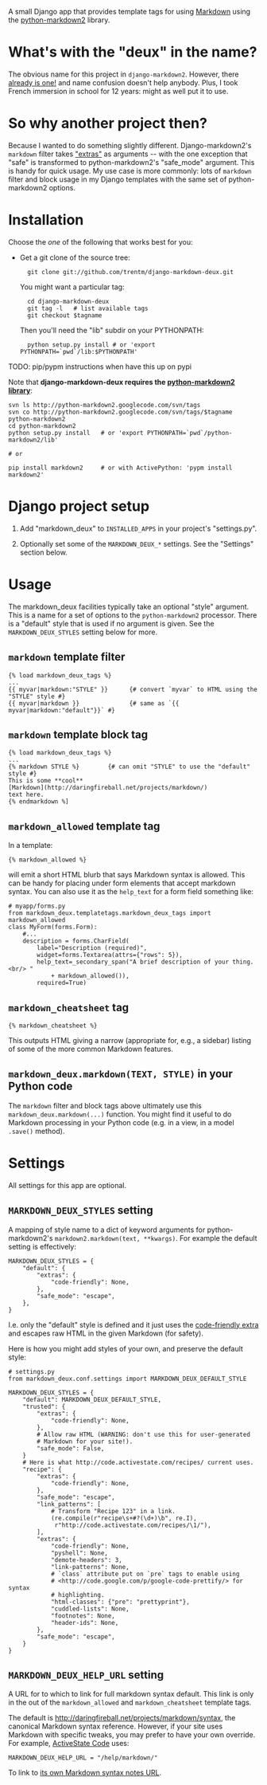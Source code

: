 A small Django app that provides template tags for using
[Markdown](http://daringfireball.net/projects/markdown/) using the
[python-markdown2](http://code.google.com/p/python-markdown2/) library.

# What's with the "deux" in the name?

The obvious name for this project in `django-markdown2`. However, there
[already is one!](http://github.com/svetlyak40wt/django-markdown2) and name
confusion doesn't help anybody. Plus, I took French immersion in school for 12
years: might as well put it to use.

# So why another project then?

Because I wanted to do something slightly different. Django-markdown2's
`markdown` filter takes
["extras"](http://code.google.com/p/python-markdown2/wiki/Extras) as arguments
-- with the one exception that "safe" is transformed to python-markdown2's
"safe_mode" argument. This is handy for quick usage. My use case is more
commonly: lots of `markdown` filter and block usage in my Django templates with
the same set of python-markdown2 options.


# Installation

Choose the *one* of the following that works best for you:

- Get a git clone of the source tree:

        git clone git://github.com/trentm/django-markdown-deux.git

    You might want a particular tag:

        cd django-markdown-deux
        git tag -l   # list available tags
        git checkout $tagname

    Then you'll need the "lib" subdir on your PYTHONPATH:

        python setup.py install # or 'export PYTHONPATH=`pwd`/lib:$PYTHONPATH'

TODO: pip/pypm instructions when have this up on pypi


Note that **django-markdown-deux requires the [python-markdown2
library](http://code.google.com/p/python-markdown2)**:

    svn ls http://python-markdown2.googlecode.com/svn/tags
    svn co http://python-markdown2.googlecode.com/svn/tags/$tagname python-markdown2
    cd python-markdown2
    python setup.py install   # or 'export PYTHONPATH=`pwd`/python-markdown2/lib'

    # or

    pip install markdown2     # or with ActivePython: 'pypm install markdown2'


# Django project setup

1. Add "markdown_deux" to `INSTALLED_APPS` in your project's "settings.py".

2. Optionally set some of the `MARKDOWN_DEUX_*` settings. See the "Settings"
   section below.


# Usage

The markdown_deux facilities typically take an optional "style" argument. This
is a name for a set of options to the `python-markdown2` processor. There is
a "default" style that is used if no argument is given. See the
`MARKDOWN_DEUX_STYLES` setting below for more.

## `markdown` template filter

    {% load markdown_deux_tags %}
    ...
    {{ myvar|markdown:"STYLE" }}      {# convert `myvar` to HTML using the "STYLE" style #}
    {{ myvar|markdown }}              {# same as `{{ myvar|markdown:"default"}}` #}

## `markdown` template block tag

    {% load markdown_deux_tags %}
    ...
    {% markdown STYLE %}        {# can omit "STYLE" to use the "default" style #}
    This is some **cool**
    [Markdown](http://daringfireball.net/projects/markdown/)
    text here.
    {% endmarkdown %]

## `markdown_allowed` template tag

In a template:

    {% markdown_allowed %}

will emit a short HTML blurb that says Markdown syntax is allowed. This can be
handy for placing under form elements that accept markdown syntax. You can also
use it as the `help_text` for a form field something like:

    # myapp/forms.py
    from markdown_deux.templatetags.markdown_deux_tags import markdown_allowed
    class MyForm(forms.Form):
        #...
        description = forms.CharField(
            label="Description (required)",
            widget=forms.Textarea(attrs={"rows": 5}),
            help_text=_secondary_span("A brief description of your thing.<br/> "
                + markdown_allowed()),
            required=True)


## `markdown_cheatsheet` tag

    {% markdown_cheatsheet %}

This outputs HTML giving a narrow (appropriate for, e.g., a sidebar) listing of
some of the more common Markdown features.


## `markdown_deux.markdown(TEXT, STYLE)` in your Python code

The `markdown` filter and block tags above ultimately use this
`markdown_deux.markdown(...)` function. You might find it useful to do Markdown
processing in your Python code (e.g. in a view, in a model `.save()` method).


# Settings

All settings for this app are optional.

## `MARKDOWN_DEUX_STYLES` setting

A mapping of style name to a dict of keyword arguments for python-markdown2's
`markdown2.markdown(text, **kwargs)`. For example the default setting is
effectively:
    
    MARKDOWN_DEUX_STYLES = {
        "default": {
            "extras": {
                "code-friendly": None,
            },
            "safe_mode": "escape",
        },
    }

I.e. only the "default" style is defined and it just uses the [code-friendly
extra](http://code.google.com/p/python-markdown2/wiki/CodeFriendly) and escapes
raw HTML in the given Markdown (for safety).

Here is how you might add styles of your own, and preserve the default style:

    # settings.py
    from markdown_deux.conf.settings import MARKDOWN_DEUX_DEFAULT_STYLE
    
    MARKDOWN_DEUX_STYLES = {
        "default": MARKDOWN_DEUX_DEFAULT_STYLE,
        "trusted": {
            "extras": {
                "code-friendly": None,
            },
            # Allow raw HTML (WARNING: don't use this for user-generated
            # Markdown for your site!).
            "safe_mode": False,
        }
        # Here is what http://code.activestate.com/recipes/ current uses.
        "recipe": {
            "extras": {
                "code-friendly": None,
            },
            "safe_mode": "escape",
            "link_patterns": [
                # Transform "Recipe 123" in a link.
                (re.compile(r"recipe\s+#?(\d+)\b", re.I),
                 r"http://code.activestate.com/recipes/\1/"),
            ],
            "extras": {
                "code-friendly": None,
                "pyshell": None,
                "demote-headers": 3,
                "link-patterns": None,
                # `class` attribute put on `pre` tags to enable using
                # <http://code.google.com/p/google-code-prettify/> for syntax
                # highlighting.
                "html-classes": {"pre": "prettyprint"},
                "cuddled-lists": None,
                "footnotes": None,
                "header-ids": None,
            },
            "safe_mode": "escape",
        }
    }
    

## `MARKDOWN_DEUX_HELP_URL` setting

A URL for to which to link for full markdown syntax default. This link is only
in the out of the `markdown_allowed` and `markdown_cheatsheet` template tags.

The default is <http://daringfireball.net/projects/markdown/syntax>, the
canonical Markdown syntax reference. However, if your site uses Markdown with
specific tweaks, you may prefer to have your own override. For example,
[ActiveState Code](http://code.activestate.com) uses:

    MARKDOWN_DEUX_HELP_URL = "/help/markdown/"

To link to [its own Markdown syntax notes
URL](http://code.activestate.com/help/markdown/).


